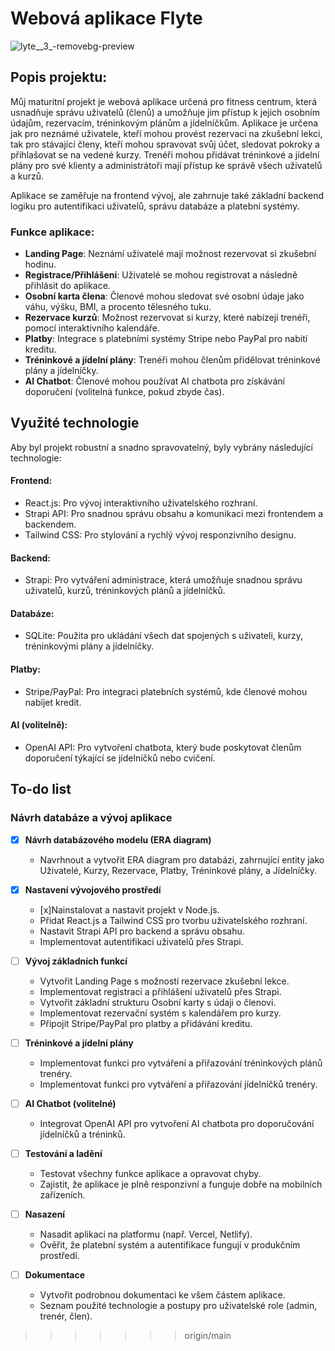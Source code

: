 # Webová aplikace Flyte

![lyte__3_-removebg-preview](https://github.com/user-attachments/assets/87eb6fb5-6510-4b09-b192-260e14ce8932)

## Popis projektu:

Můj maturitní projekt je webová aplikace určená pro fitness centrum, která usnadňuje správu uživatelů (členů) a umožňuje jim přístup k jejich osobním údajům, rezervacím, tréninkovým plánům a jídelníčkům. Aplikace je určena jak pro neznámé uživatele, kteří mohou provést rezervaci na zkušební lekci, tak pro stávající členy, kteří mohou spravovat svůj účet, sledovat pokroky a přihlašovat se na vedené kurzy. Trenéři mohou přidávat tréninkové a jídelní plány pro své klienty a administrátoři mají přístup ke správě všech uživatelů a kurzů.

Aplikace se zaměřuje na frontend vývoj, ale zahrnuje také základní backend logiku pro autentifikaci uživatelů, správu databáze a platební systémy.

### Funkce aplikace:
- **Landing Page**: Neznámí uživatelé mají možnost rezervovat si zkušební hodinu.
- **Registrace/Přihlášení**: Uživatelé se mohou registrovat a následně přihlásit do aplikace.
- **Osobní karta člena**: Členové mohou sledovat své osobní údaje jako váhu, výšku, BMI, a procento tělesného tuku.
- **Rezervace kurzů**: Možnost rezervovat si kurzy, které nabízejí trenéři, pomocí interaktivního kalendáře.
- **Platby**: Integrace s platebními systémy Stripe nebo PayPal pro nabití kreditu.
- **Tréninkové a jídelní plány**: Trenéři mohou členům přidělovat tréninkové plány a jídelníčky.
- **AI Chatbot**: Členové mohou používat AI chatbota pro získávání doporučení (volitelná funkce, pokud zbyde čas).

## Využité technologie

Aby byl projekt robustní a snadno spravovatelný, byly vybrány následující technologie:

#### Frontend:

- React.js: Pro vývoj interaktivního uživatelského rozhraní.
- Strapi API: Pro snadnou správu obsahu a komunikaci mezi frontendem a backendem.
- Tailwind CSS: Pro stylování a rychlý vývoj responzivního designu.

#### Backend:

- Strapi: Pro vytváření administrace, která umožňuje snadnou správu uživatelů, kurzů, tréninkových plánů a jídelníčků.

#### Databáze:

- SQLite: Použita pro ukládání všech dat spojených s uživateli, kurzy, tréninkovými plány a jídelníčky.

#### Platby:

- Stripe/PayPal: Pro integraci platebních systémů, kde členové mohou nabíjet kredit.

#### AI (volitelně):

- OpenAI API: Pro vytvoření chatbota, který bude poskytovat členům doporučení týkající se jídelníčků nebo cvičení.

## To-do list

### Návrh databáze a vývoj aplikace

- [x] **Návrh databázového modelu (ERA diagram)**
  - Navrhnout a vytvořit ERA diagram pro databázi, zahrnující entity jako Uživatelé, Kurzy, Rezervace, Platby, Tréninkové plány, a Jídelníčky.

- [x] **Nastavení vývojového prostředí**
  - [x]Nainstalovat a nastavit projekt v Node.js.
  - Přidat React.js a Tailwind CSS pro tvorbu uživatelského rozhraní.
  - Nastavit Strapi API pro backend a správu obsahu.
  - Implementovat autentifikaci uživatelů přes Strapi.

- [ ] **Vývoj základních funkcí**
  - Vytvořit Landing Page s možností rezervace zkušební lekce.
  - Implementovat registraci a přihlášení uživatelů přes Strapi.
  - Vytvořit základní strukturu Osobní karty s údaji o členovi.
  - Implementovat rezervační systém s kalendářem pro kurzy.
  - Připojit Stripe/PayPal pro platby a přidávání kreditu.

- [ ] **Tréninkové a jídelní plány**
  - Implementovat funkci pro vytváření a přiřazování tréninkových plánů trenéry.
  - Implementovat funkci pro vytváření a přiřazování jídelníčků trenéry.

- [ ] **AI Chatbot (volitelné)**
  - Integrovat OpenAI API pro vytvoření AI chatbota pro doporučování jídelníčků a tréninků.

- [ ] **Testování a ladění**
  - Testovat všechny funkce aplikace a opravovat chyby.
  - Zajistit, že aplikace je plně responzivní a funguje dobře na mobilních zařízeních.

- [ ] **Nasazení**
  - Nasadit aplikaci na platformu (např. Vercel, Netlify).
  - Ověřit, že platební systém a autentifikace fungují v produkčním prostředí.

- [ ] **Dokumentace**
  - Vytvořit podrobnou dokumentaci ke všem částem aplikace.
  - Seznam použité technologie a postupy pro uživatelské role (admin, trenér, člen).
>>>>>>> origin/main

